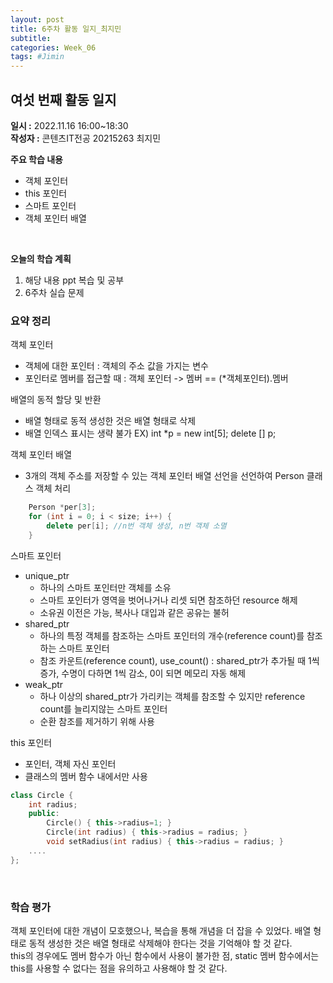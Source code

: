 ```yaml
---
layout: post
title: 6주차 활동 일지_최지민
subtitle:
categories: Week_06
tags: #Jimin
---
```

## 여섯 번째 활동 일지
**일시 :** 2022.11.16 16:00~18:30  
**작성자 :** 콘텐츠IT전공 20215263 최지민 <br>

**주요 학습 내용**

- 객체 포인터
- this 포인터
- 스마트 포인터
- 객체 포인터 배열
<br>

**오늘의 학습 계획** 

1. 해당 내용 ppt 복습 및 공부
2. 6주차 실습 문제

### 요약 정리 
객체 포인터
- 객체에 대한 포인터 : 객체의 주소 값을 가지는 변수
- 포인터로 멤버를 접근할 때 : 객체 포인터 -> 멤버 == (*객체포인터).멤버

배열의 동적 할당 및 반환
- 배열 형태로 동적 생성한 것은 배열 형태로 삭제
- 배열 인덱스 표시는 생략 불가
EX) int *p = new int[5];
    delete [] p;

객체 포인터 배열
- 3개의 객체 주소를 저장할 수 있는 객체 포인터 배열 선언을 선언하여 Person 클래스 객체 처리 

```c++
 	Person *per[3]; 
	for (int i = 0; i < size; i++) {
		delete per[i]; //n번 객체 생성, n번 객체 소멸
	}
```

스마트 포인터
- unique_ptr
	- 하나의 스마트 포인터만 객체를 소유
	- 스마트 포인터가 영역을 벗어나거나 리셋 되면 참조하던 resource 해제
	- 소유권 이전은 가능, 복사나 대입과 같은 공유는 불허
- shared_ptr
	- 하나의 특정 객체를 참조하는 스마트 포인터의 개수(reference count)를 참조하는 스마트 포인터
	- 참조 카운트(reference count), use_count() : shared_ptr가 추가될 때 1씩 증가, 수명이 다하면 1씩 감소, 0이 되면 메모리 자동 해제
- weak_ptr
	- 하나 이상의 shared_ptr가 가리키는 객체를 참조할 수 있지만 reference count를 늘리지않는 스마트 포인터
	- 순환 참조를 제거하기 위해 사용
	
this 포인터
- 포인터, 객체 자신 포인터
- 클래스의 멤버 함수 내에서만 사용

```c++
class Circle {
	int radius;
	public:
		Circle() { this->radius=1; }
		Circle(int radius) { this->radius = radius; }
		void setRadius(int radius) { this->radius = radius; }
	....
};
```
<br>

### 학습 평가

객체 포인터에 대한 개념이 모호했으나, 복습을 통해 개념을 더 잡을 수 있었다. 배열 형태로 동적 생성한 것은 배열 형태로 삭제해야 한다는 것을 기억해야 할 것 같다.<br>
this의 경우에도 멤버 함수가 아닌 함수에서 사용이 불가한 점, static 멤버 함수에서는 this를 사용할 수 없다는 점을 유의하고 사용해야 할 것 같다.

